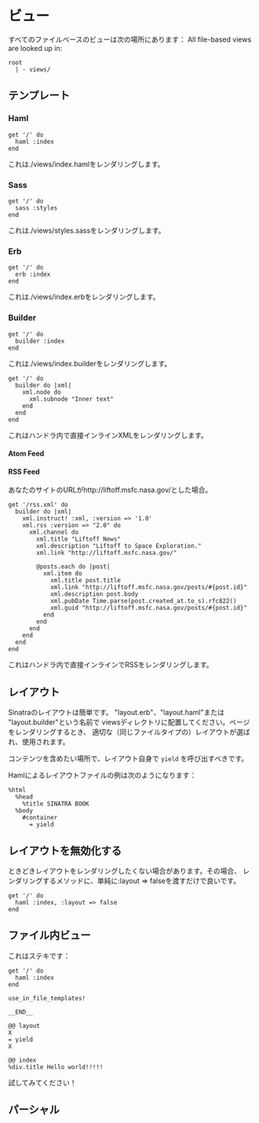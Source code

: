ビュー
=====
すべてのファイルベースのビューは次の場所にあります：
All file-based views are looked up in:

    root
      | - views/

テンプレート
------------------

### Haml
    get '/' do
      haml :index
    end

これは./views/index.hamlをレンダリングします。

### Sass
    get '/' do
      sass :styles
    end

これは./views/styles.sassをレンダリングします。

### Erb
    get '/' do
      erb :index
    end

これは./views/index.erbをレンダリングします。

### Builder
    get '/' do
      builder :index
    end

これは./views/index.builderをレンダリングします。

    get '/' do
      builder do |xml|
        xml.node do
          xml.subnode "Inner text"
        end
      end
    end

これはハンドラ内で直接インラインXMLをレンダリングします。

#### Atom Feed

#### RSS Feed
あなたのサイトのURLがhttp://liftoff.msfc.nasa.gov/とした場合。

    get '/rss.xml' do
      builder do |xml|
        xml.instruct! :xml, :version => '1.0'
        xml.rss :version => "2.0" do
          xml.channel do
            xml.title "Liftoff News"
            xml.description "Liftoff to Space Exploration."
            xml.link "http://liftoff.msfc.nasa.gov/"
            
            @posts.each do |post|
              xml.item do
                xml.title post.title
                xml.link "http://liftoff.msfc.nasa.gov/posts/#{post.id}"
                xml.description post.body
                xml.pubDate Time.parse(post.created_at.to_s).rfc822()
                xml.guid "http://liftoff.msfc.nasa.gov/posts/#{post.id}"
              end
            end
          end
        end
      end
    end

これはハンドラ内で直接インラインでRSSをレンダリングします。

レイアウト
-------

Sinatraのレイアウトは簡単です。
"layout.erb"、"layout.haml"または "layout.builder"という名前で
viewsディレクトリに配置してください。ページをレンダリングするとき、
適切な（同じファイルタイプの）レイアウトが選ばれ、使用されます。

コンテンツを含めたい場所で、レイアウト自身で `yield` を呼び出すべきです。
    
Hamlによるレイアウトファイルの例は次のようになります：

    %html
      %head
        %title SINATRA BOOK
      %body
        #container
          = yield

レイアウトを無効化する
-----------------
ときどきレイアウトをレンダリングしたくない場合があります。その場合、
レンダリングするメソッドに、単純に:layout => falseを渡すだけで良いです。

    get '/' do
      haml :index, :layout => false
    end

ファイル内ビュー
-------------

これはステキです：

    get '/' do
      haml :index
    end
    
    use_in_file_templates!
    
    __END__
    
    @@ layout
    X
    = yield
    X
    
    @@ index
    %div.title Hello world!!!!!

試してみてください！

パーシャル
--------

